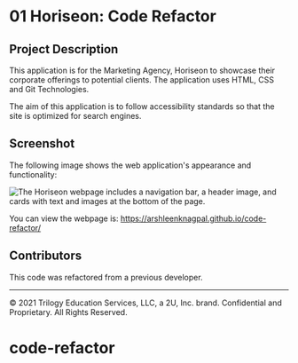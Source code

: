 # 01 Horiseon: Code Refactor

## Project Description

This application is for the Marketing Agency, Horiseon to showcase their corporate offerings to potential clients. The application uses HTML, CSS and Git Technologies.

The aim of this application is to follow accessibility standards so that the site is optimized for search engines.

## Screenshot

The following image shows the web application's appearance and functionality:

![The Horiseon webpage includes a navigation bar, a header image, and cards with text and images at the bottom of the page.](./assets/01-horiseon-code-refactor.png)


You can view the webpage is: <https://arshleenknagpal.github.io/code-refactor/>


## Contributors

This code was refactored from a previous developer.


---
© 2021 Trilogy Education Services, LLC, a 2U, Inc. brand. Confidential and Proprietary. All Rights Reserved.
# code-refactor